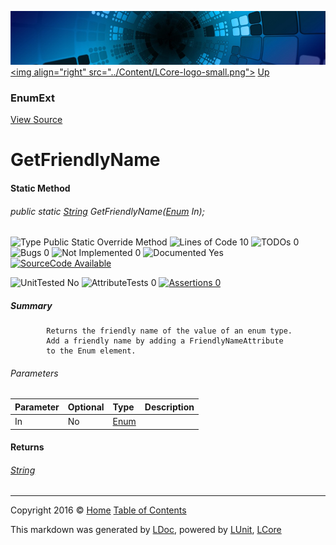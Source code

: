 ![](../Content/LCore-banner-small.png "")
[&lt;img align=&quot;right&quot; src=&quot;../Content/LCore-logo-small.png&quot;&gt;](../../README.md)
[Up](EnumExt.md)

### EnumExt
[View Source](../Extensions/Value%20Types/EnumExt.cs)

# GetFriendlyName

#### Static Method

###### public static [String](https://msdn.microsoft.com/en-us/library/system.string.aspx) GetFriendlyName([Enum](https://msdn.microsoft.com/en-us/library/system.enum.aspx) In);

![Type Public Static Override Method](http://b.repl.ca/v1/Type-Public%20Static%20Override%20Method-blue.png "") ![Lines of Code 10](http://b.repl.ca/v1/Lines%20of%20Code-10-blue.png "") ![TODOs 0](http://b.repl.ca/v1/TODOs-0-green.png "") ![Bugs 0](http://b.repl.ca/v1/Bugs-0-green.png "") ![Not Implemented 0](http://b.repl.ca/v1/Not%20Implemented-0-green.png "") ![Documented Yes](http://b.repl.ca/v1/Documented-Yes-brightgreen.png "") [![SourceCode Available](http://b.repl.ca/v1/SourceCode-Available-brightgreen.png "")](../Extensions/Value%20Types/EnumExt.cs#L110)

![UnitTested No](http://b.repl.ca/v1/UnitTested-No-lightgrey.png "") ![AttributeTests 0](http://b.repl.ca/v1/AttributeTests-0-lightgrey.png "") [![Assertions 0](http://b.repl.ca/v1/Assertions-0-lightgrey.png "")](../Extensions/Value%20Types/EnumExt.cs)

##### Summary

            Returns the friendly name of the value of an enum type.
            Add a friendly name by adding a FriendlyNameAttribute
            to the Enum element.
            

###### Parameters

Parameter | Optional | Type | Description
:---  | :---  | :---  | :--- 
In | No | [Enum](https://msdn.microsoft.com/en-us/library/system.enum.aspx) | 


#### Returns

###### [String](https://msdn.microsoft.com/en-us/library/system.string.aspx)



---

Copyright 2016 &copy; [Home](../../README.md) [Table of Contents](../../TableOfContents.md)

This markdown was generated by [LDoc](https://github.com/CodeSingularity/LDoc), powered by [LUnit](https://github.com/CodeSingularity/LUnit), [LCore](https://github.com/CodeSingularity/LCore)
